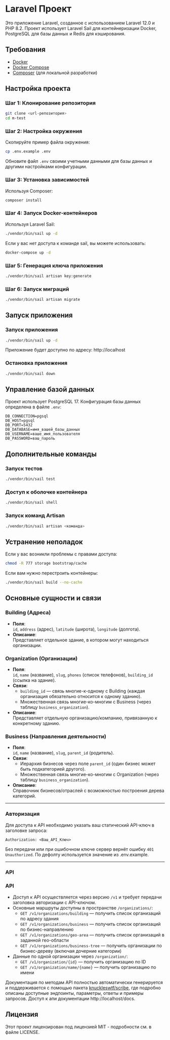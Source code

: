 # Laravel Проект

Это приложение Laravel, созданное с использованием Laravel 12.0 и PHP 8.2. Проект использует Laravel Sail для
контейнеризации Docker, PostgreSQL для базы данных и Redis для кэширования.

## Требования

- [Docker](https://www.docker.com/products/docker-desktop)
- [Docker Compose](https://docs.docker.com/compose/install/)
- [Composer](https://getcomposer.org/download/) (для локальной разработки)

## Настройка проекта

### Шаг 1: Клонирование репозитория

```bash
git clone <url-репозитория>
cd m-test
```

### Шаг 2: Настройка окружения

Скопируйте пример файла окружения:

```bash
cp .env.example .env
```

Обновите файл `.env` своими учетными данными для базы данных и другими настройками конфигурации.

### Шаг 3: Установка зависимостей

Используя Composer:

```bash
composer install
```

### Шаг 4: Запуск Docker-контейнеров

Используя Laravel Sail:

```bash
./vendor/bin/sail up -d
```

Если у вас нет доступа к команде sail, вы можете использовать:

```bash
docker-compose up -d
```

### Шаг 5: Генерация ключа приложения

```bash
./vendor/bin/sail artisan key:generate
```

### Шаг 6: Запуск миграций

```bash
./vendor/bin/sail artisan migrate
```

## Запуск приложения

### Запуск приложения

```bash
./vendor/bin/sail up -d
```

Приложение будет доступно по адресу: http://localhost

### Остановка приложения

```bash
./vendor/bin/sail down
```

## Управление базой данных

Проект использует PostgreSQL 17. Конфигурация базы данных определена в файле `.env`:

```
DB_CONNECTION=pgsql
DB_HOST=pgsql
DB_PORT=5432
DB_DATABASE=имя_вашей_базы_данных
DB_USERNAME=ваше_имя_пользователя
DB_PASSWORD=ваш_пароль
```

## Дополнительные команды

### Запуск тестов

```bash
./vendor/bin/sail test
```

### Доступ к оболочке контейнера

```bash
./vendor/bin/sail shell
```

### Запуск команд Artisan

```bash
./vendor/bin/sail artisan <команда>
```

## Устранение неполадок

Если у вас возникли проблемы с правами доступа:

```bash
chmod -R 777 storage bootstrap/cache
```

Если вам нужно перестроить контейнеры:

```bash
./vendor/bin/sail build --no-cache
```

## Основные сущности и связи

### Building (Адреса)

- **Поля**:  
  `id`, `address` (адрес), `latitude` (широта), `longitude` (долгота).
- **Описание**:  
  Представляет отдельное здание, в котором могут находиться организации.

### Organization (Организации)

- **Поля**:  
  `id`, `name` (название), `slug`, `phones` (список телефонов), `building_id` (ссылка на здание).
- **Связи**:
    - `building_id` — связь многие-к-одному с Building (каждая организация обязательно относится к одному зданию).
    - Множественная связь многие-ко-многим с Business (через таблицу `business_organization`).
- **Описание**:  
  Представляет отдельную организацию/компанию, привязанную к конкретному зданию.

### Business (Направления деятельности)

- **Поля**:  
  `id`, `name` (название), `slug`, `parent_id` (родитель).
- **Связи**:
    - Иерархия бизнесов через поле `parent_id` (один бизнес может быть подкатегорией другого).
    - Множественная связь многие-ко-многим с Organization (через таблицу `business_organization`).
- **Описание**:  
  Справочник бизнесов/отраслей с возможностью построения дерева категорий.

---

### Авторизация

Для доступа к API необходимо указать ваш статический API-ключ в заголовке запроса:

``` 
Authorization: <Ваш_API_Ключ>
```

Без передачи или при ошибочном ключе сервер вернёт ошибку `401 Unauthorized`.
По дефолту используется значение из .env.example.

---

### API

### API

- Доступ к API осуществляется через версию `/v1` и требует передачи заголовка авторизации с API-ключом.
- Основные маршруты доступны в пространстве `/organizations/`:
    - `GET /v1/organizations/building` — получить список организаций по адресу здания
    - `GET /v1/organizations/business` — получить список организаций по бизнес-направлению
    - `GET /v1/organizations/geo-area` — получить список организаций в заданной гео-области
    - `GET /v1/organizations/business-tree` — получить организации по бизнес-дереву (включая дочерние категории)
- Данные по одной организации через `/organization/`:
    - `GET /v1/organization/{id}` — получить организацию по ID
    - `GET /v1/organization/name/{name}` — получить организацию по имени

Документация по методам API полностью автоматически генерируется и поддерживается с помощью
пакета [knuckleswtf/scribe](https://scribe.knuckles.wtf/), где подробно описаны доступные эндпоинты, параметры, ответы и
примеры запросов. Доступ к апи документации http://localhost/docs.

## Лицензия

Этот проект лицензирован под лицензией MIT - подробности см. в файле LICENSE.
